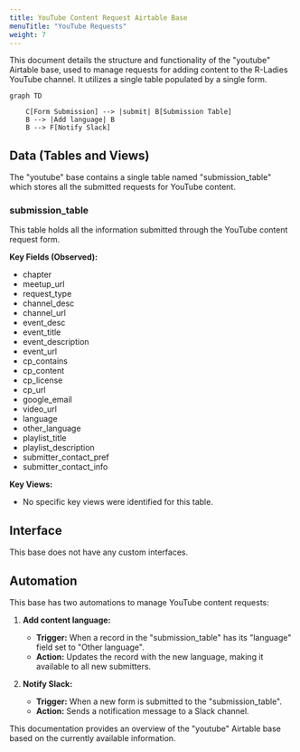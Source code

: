 ```yaml
---
title: YouTube Content Request Airtable Base
menuTitle: "YouTube Requests"
weight: 7
---
```


This document details the structure and functionality of the "youtube" Airtable base, used to manage requests for adding content to the R-Ladies YouTube channel. It utilizes a single table populated by a single form.

```mermaid
graph TD

    C[Form Submission] --> |submit| B[Submission Table]
    B --> |Add language| B
    B --> F[Notify Slack]
```

## Data (Tables and Views)

The "youtube" base contains a single table named "submission_table" which stores all the submitted requests for YouTube content.

### submission_table

This table holds all the information submitted through the YouTube content request form.

**Key Fields (Observed):**

- chapter
- meetup_url
- request_type
- channel_desc
- channel_url
- event_desc
- event_title
- event_description
- event_url
- cp_contains
- cp_content
- cp_license
- cp_url
- google_email
- video_url
- language
- other_language
- playlist_title
- playlist_description
- submitter_contact_pref
- submitter_contact_info

**Key Views:**

- No specific key views were identified for this table.

## Interface

This base does not have any custom interfaces.

## Automation

This base has two automations to manage YouTube content requests:

1.  **Add content language:**

    - **Trigger:** When a record in the "submission_table" has its "language" field set to "Other language".
    - **Action:** Updates the record with the new language, making it available to all new submitters.

2.  **Notify Slack:**
    - **Trigger:** When a new form is submitted to the "submission_table".
    - **Action:** Sends a notification message to a Slack channel.

This documentation provides an overview of the "youtube" Airtable base based on the currently available information.
